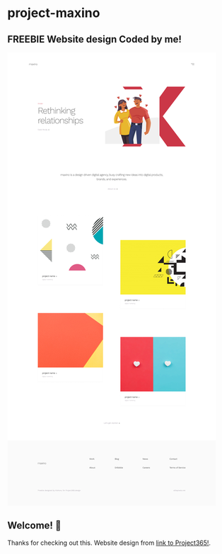 # project-maxino

## FREEBIE Website design Coded by me!

![Design](./design/design.jpg)

## Welcome! 👋

Thanks for checking out this. Website design from [link to Project365!](https://project365.design).
